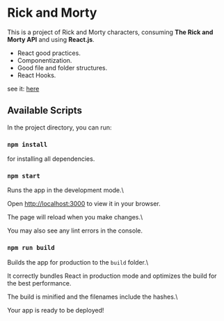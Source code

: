 # Rick and Morty

This is a project of Rick and Morty characters, consuming **The Rick and Morty API** and using **React.js**.

- React good practices.
- Componentization.
- Good file and folder structures.
- React Hooks.

see it: [here](https://rick-and-morty-e.vercel.app/)

## Available Scripts

In the project directory, you can run:

### `npm install`

for installing all dependencies.

### `npm start`

Runs the app in the development mode.\

Open [http://localhost:3000](http://localhost:3000) to view it in your browser.

The page will reload when you make changes.\

You may also see any lint errors in the console.

### `npm run build`

Builds the app for production to the `build` folder.\

It correctly bundles React in production mode and optimizes the build for the best performance.

The build is minified and the filenames include the hashes.\

Your app is ready to be deployed!
